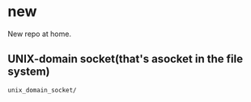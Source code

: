 # new
New repo at home.

## UNIX-domain socket(that's asocket in the file system)
    unix_domain_socket/

